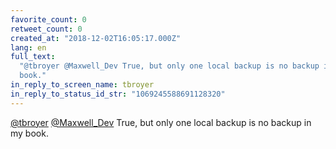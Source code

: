 ```yaml
---
favorite_count: 0
retweet_count: 0
created_at: "2018-12-02T16:05:17.000Z"
lang: en
full_text:
  "@tbroyer @Maxwell_Dev True, but only one local backup is no backup in my
  book."
in_reply_to_screen_name: tbroyer
in_reply_to_status_id_str: "1069245588691128320"
---
```


[@tbroyer](https://twitter.com/tbroyer)
[@Maxwell_Dev](https://twitter.com/Maxwell_Dev) True, but only one local backup
is no backup in my book.
